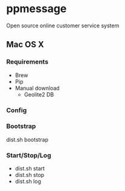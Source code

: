 # ppmessage
Open source online customer service system

## Mac OS X

### Requirements

* Brew
* Pip
* Manual download
  * Geolite2 DB
  

### Config

### Bootstrap

dist.sh bootstrap

### Start/Stop/Log

* dist.sh start
* dist.sh stop
* dist.sh log




